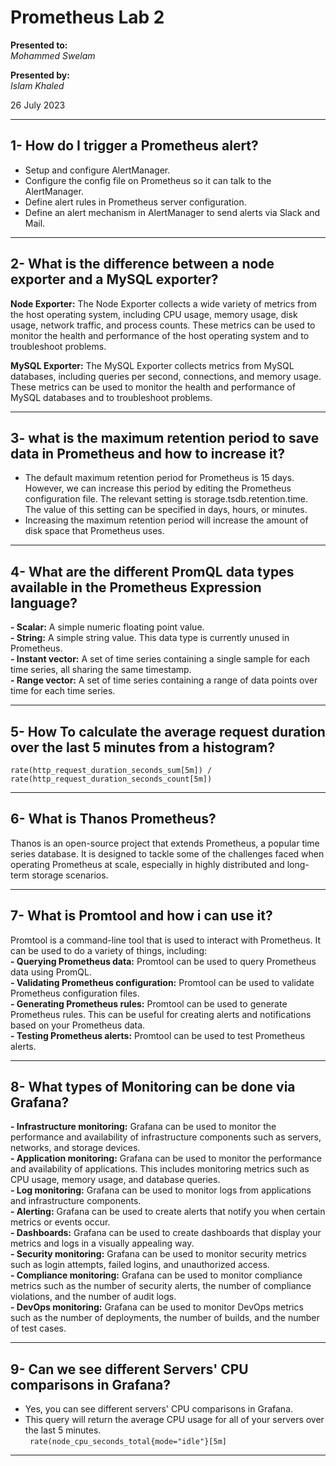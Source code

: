 # Prometheus Lab 2

**Presented to:**    
_Mohammed Swelam_    

**Presented by:**   
_Islam Khaled_    

26 July 2023

-----------------------------------------
## 1- How do I trigger a Prometheus alert?

- Setup and configure AlertManager.             
- Configure the config file on Prometheus so it can talk to the AlertManager.              
- Define alert rules in Prometheus server configuration.                
- Define an alert mechanism in AlertManager to send alerts via Slack and Mail.           

-----------------------------------------
## 2- What is the difference between a node exporter and a MySQL exporter?

__Node Exporter:__ The Node Exporter collects a wide variety of metrics from the host operating system, including CPU usage, memory usage, disk usage, network traffic, and process counts. These metrics can be used to monitor the health and performance of the host operating system and to troubleshoot problems.           

__MySQL Exporter:__ The MySQL Exporter collects metrics from MySQL databases, including queries per second, connections, and memory usage. These metrics can be used to monitor the health and performance of MySQL databases and to troubleshoot problems.

-----------------------------------------
## 3- what is the maximum retention period to save data in Prometheus and how to increase it?

- The default maximum retention period for Prometheus is 15 days. However, we can increase this period by editing the Prometheus configuration file. The relevant setting is storage.tsdb.retention.time. The value of this setting can be specified in days, hours, or minutes.        
- Increasing the maximum retention period will increase the amount of disk space that Prometheus uses. 

-----------------------------------------
## 4- What are the different PromQL data types available in the Prometheus Expression language?

__- Scalar:__ A simple numeric floating point value.            
__- String:__ A simple string value. This data type is currently unused in Prometheus.            
__- Instant vector:__ A set of time series containing a single sample for each time series, all sharing the same timestamp.            
__- Range vector:__ A set of time series containing a range of data points over time for each time series.            

-----------------------------------------
## 5- How To calculate the average request duration over the last 5 minutes from a histogram?

``` rate(http_request_duration_seconds_sum[5m]) / rate(http_request_duration_seconds_count[5m]) ```        

-----------------------------------------
## 6- What is Thanos Prometheus?

Thanos is an open-source project that extends Prometheus, a popular time series database. It is designed to tackle some of the challenges faced when operating Prometheus at scale, especially in highly distributed and long-term storage scenarios.       

-----------------------------------------
## 7- What is Promtool and how i can use it?

Promtool is a command-line tool that is used to interact with Prometheus. It can be used to do a variety of things, including:      
__- Querying Prometheus data:__ Promtool can be used to query Prometheus data using PromQL.        
__- Validating Prometheus configuration:__ Promtool can be used to validate Prometheus configuration files.        
__- Generating Prometheus rules:__ Promtool can be used to generate Prometheus rules. This can be useful for creating alerts and notifications based on your Prometheus data.       
__- Testing Prometheus alerts:__ Promtool can be used to test Prometheus alerts.

-----------------------------------------
## 8- What types of Monitoring can be done via Grafana?

__- Infrastructure monitoring:__ Grafana can be used to monitor the performance and availability of infrastructure components such as servers, networks, and storage devices.             
__- Application monitoring:__ Grafana can be used to monitor the performance and availability of applications. This includes monitoring metrics such as CPU usage, memory usage, and database queries.             
__- Log monitoring:__ Grafana can be used to monitor logs from applications and infrastructure components.            
__- Alerting:__ Grafana can be used to create alerts that notify you when certain metrics or events occur.          
__- Dashboards:__ Grafana can be used to create dashboards that display your metrics and logs in a visually appealing way.       
__- Security monitoring:__ Grafana can be used to monitor security metrics such as login attempts, failed logins, and unauthorized access.            
__- Compliance monitoring:__ Grafana can be used to monitor compliance metrics such as the number of security alerts, the number of compliance violations, and the number of audit logs.             
__- DevOps monitoring:__ Grafana can be used to monitor DevOps metrics such as the number of deployments, the number of builds, and the number of test cases.

-----------------------------------------
## 9- Can we see different Servers' CPU comparisons in Grafana?

- Yes, you can see different servers' CPU comparisons in Grafana.
- This query will return the average CPU usage for all of your servers over the last 5 minutes.               
```  rate(node_cpu_seconds_total{mode="idle"}[5m] ```       

-----------------------------------------
